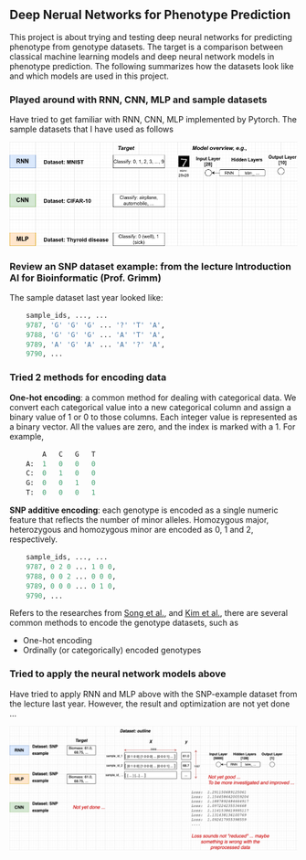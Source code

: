 ## Deep Nerual Networks for Phenotype Prediction

This project is about trying and testing deep neural networks for predicting phenotype from genotype datasets. The target is a comparison between classical machine learning models and deep neural network models in phenotype prediction. The following summarizes how the datasets look like and which models are used in this project.

### Played around with RNN, CNN, MLP and sample datasets

Have tried to get familiar with RNN, CNN, MLP implemented by Pytorch. The sample datasets that I have used as follows

![image info](./figures/rnn_cnn_mlp_exp_overview.png)

### Review an SNP dataset example: from the lecture Introduction AI for Bioinformatic (Prof. Grimm)

The sample dataset last year looked like:
<!-- X: (1826, 5000) -->
<!-- y: (1826,) -->

```python
    sample_ids, ..., ...
    9787, 'G' 'G' 'G' ... '?' 'T' 'A',
    9788, 'G' 'G' 'G' ... 'A' 'T' 'A',
    9789, 'A' 'G' 'A' ... 'A' '?' 'A',
    9790, ...
```

### Tried 2 methods for encoding data

<strong>One-hot encoding</strong>: a common method for dealing with categorical data. We convert each categorical value into a new categorical column and assign a binary value of 1 or 0 to those columns. Each integer value is represented as a binary vector. All the values are zero, and the index is marked with a 1. For example,

```python
        A   C   G   T
    A:  1   0   0   0
    C:  0   1   0   0
    G:  0   0   1   0
    T:  0   0   0   1
```

<strong>SNP additive encoding</strong>: each genotype is encoded as a single numeric feature that reflects the number of minor alleles. Homozygous major, heterozygous and homozygous minor are encoded as 0, 1 and 2, respectively.

```python
    sample_ids, ..., ...
    9787, 0 2 0 ... 1 0 0,
    9788, 0 0 2 ... 0 0 0,
    9789, 0 0 0 ... 0 1 0,
    9790, ...
```

Refers to the researches from [Song et al.](https://doi.org/10.3389/frai.2022.1028978), and [Kim et al.](https://doi.org/10.1371%2Fjournal.pone.0236139), there are several common methods to encode the genotype datasets, such as
* One-hot encoding 
* Ordinally (or categorically) encoded genotypes

### Tried to apply the neural network models above

Have tried to apply RNN and MLP above with the SNP-example dataset from the lecture last year. However, the result and optimization are not yet done ...

![image info](./figures/apply_rnn_mlp_to_snp_data_example_overview.png)

<!-- The 3 popular types include: MLP, CNN and RNN, read more at [here](https://www.analyticsvidhya.com/blog/2020/02/cnn-vs-rnn-vs-mlp-analyzing-3-types-of-neural-networks-in-deep-learning/). -->